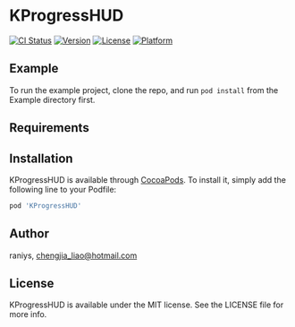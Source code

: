 # KProgressHUD

[![CI Status](https://img.shields.io/travis/raniys/KProgressHUD.svg?style=flat)](https://travis-ci.org/raniys/KProgressHUD)
[![Version](https://img.shields.io/cocoapods/v/KProgressHUD.svg?style=flat)](https://cocoapods.org/pods/KProgressHUD)
[![License](https://img.shields.io/cocoapods/l/KProgressHUD.svg?style=flat)](https://cocoapods.org/pods/KProgressHUD)
[![Platform](https://img.shields.io/cocoapods/p/KProgressHUD.svg?style=flat)](https://cocoapods.org/pods/KProgressHUD)

## Example

To run the example project, clone the repo, and run `pod install` from the Example directory first.

## Requirements

## Installation

KProgressHUD is available through [CocoaPods](https://cocoapods.org). To install
it, simply add the following line to your Podfile:

```ruby
pod 'KProgressHUD'
```

## Author

raniys, chengjia_liao@hotmail.com

## License

KProgressHUD is available under the MIT license. See the LICENSE file for more info.
